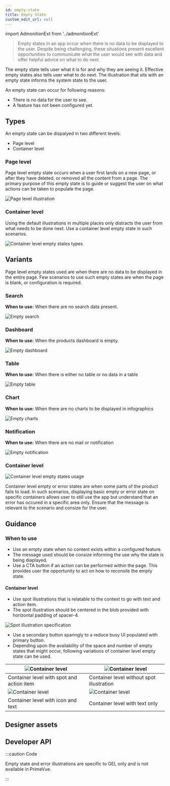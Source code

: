 ```yaml
---
id: empty-state
title: Empty State 
custom_edit_url: null
---
```


import AdmonitionExt from '../admonitionExt'

> Empty states in an app occur when there is no data to be displayed to the user. Despite being challenging, these situations present excellent opportunities to communicate what the user would see with data and offer helpful advice on what to do next.

The empty state tells user what it is for and why they are seeing it. Effective empty states also tells user what to do next. The illustration that sits with an empty state informs the system state to the user. 

An empty state can occur for following reasons:

* There is no data for the user to see.
* A feature has not been configured yet. 


## Types

An empty state can be dispalyed in two different levels.
* Page level
* Container level

### Page level

Page level empty state occurs when a user first lands on a new page, or after they have deleted, or removed all the content from a page. The primary purpose of this empty state is to guide or suggest the user on what actions can be taken to populate the page.

![Page level illustration](img/page-level-empty-state.svg)


### Container level

Using the default illustrations in multiple places only distracts the user from what needs to be done next. Use a container level empty state in such scenarios.

![Container level empty states types](img/container-level-empty-state.svg)


## Variants

Page level empty states used are when there are no data to be displayed in the entire page. Few scenarios to use such empty states are when the page is blank, or configuration is required.

### Search

**When to use:** When there are no search data present.

![Empty search](img/empty-search.svg)

### Dashboard

**When to use:** When the products dashboard is empty.

![Empty dashboard](img/empty-dash.svg)

### Table

**When to use:** When there is  either no table or no data in a table

![Empty table](img/empty-table.svg)

### Chart

**When to use:** When there are no charts to be displayed in infographics

![Empty charts](img/empty-chart.svg)

### Notification

**When to use:** When there are no mail or notification

![Empty notification](img/empty-notification.svg)

### Container level

![Container level empty states usage](img/container-level-state.svg)


Container level empty or error states are when some parts of the product fails to load. In such scenarios, displaying basic empty or error state on specific containers allows user to still use the app but understand that an error has occured in a specific area only. Ensure that the message is relevant to the scenario and consize for the user. 


## Guidance

### When to use

* Use an empty state when no content exists within a configured feature.
* The message used should be consize informing the use why the state is being diaplayed.
* Use a CTA button if an action can be performed within the page. This provides user the opportunity to act on how to reconsile the empty state.

#### Container level
* Use spot illustrations that is relatable to the context to go with text and action item.
* The spot illustration should be centered in the blob provided with horizontal padding of spacer-4.

![Spot illustration specification](img/spot-illustration-specification.svg)
* Use a secondary button sparingly to a reduce busy UI populated with primary button.
* Depending upon the availability of the space and number of empty states that might occur, following variations of container level empty state can be used.

| ![Container level ](img/container-level.svg) | ![Container level ](img/container-level-no-spot.svg)  |
| --- | --- |
| Container level with spot and action item | Container level without spot illustration |
| ![Container level ](img/container-level-w-icon.svg) | ![Container level ](img/container-level-no-spot-no-cta.svg)
| Container level with icon and text | Container level with text only|



## Designer assets

<AdmonitionExt type="figma" url="https://www.figma.com/file/kzLxtqv6YGL0wotiqzgEo4/GEL-UI-Doc?node-id=1583%3A133034&t=wvR816gaBde6jnRE-4" />


## Developer API

:::caution Code

Empty state and error illustrations are specific to GEL only and is not available in PrimeVue.

:::